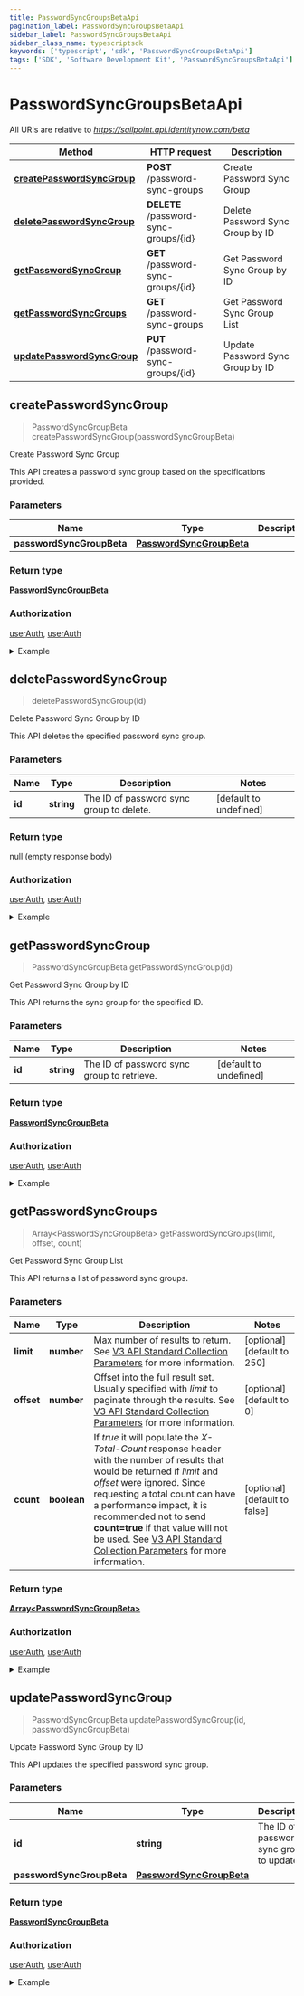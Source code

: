 ```yaml
---
title: PasswordSyncGroupsBetaApi
pagination_label: PasswordSyncGroupsBetaApi
sidebar_label: PasswordSyncGroupsBetaApi
sidebar_class_name: typescriptsdk
keywords: ['typescript', 'sdk', 'PasswordSyncGroupsBetaApi'] 
tags: ['SDK', 'Software Development Kit', 'PasswordSyncGroupsBetaApi']
---
```


# PasswordSyncGroupsBetaApi

All URIs are relative to *https://sailpoint.api.identitynow.com/beta*

Method | HTTP request | Description
------------- | ------------- | -------------
[**createPasswordSyncGroup**](PasswordSyncGroupsBetaApi.md#createPasswordSyncGroup) | **POST** /password-sync-groups | Create Password Sync Group
[**deletePasswordSyncGroup**](PasswordSyncGroupsBetaApi.md#deletePasswordSyncGroup) | **DELETE** /password-sync-groups/{id} | Delete Password Sync Group by ID
[**getPasswordSyncGroup**](PasswordSyncGroupsBetaApi.md#getPasswordSyncGroup) | **GET** /password-sync-groups/{id} | Get Password Sync Group by ID
[**getPasswordSyncGroups**](PasswordSyncGroupsBetaApi.md#getPasswordSyncGroups) | **GET** /password-sync-groups | Get Password Sync Group List
[**updatePasswordSyncGroup**](PasswordSyncGroupsBetaApi.md#updatePasswordSyncGroup) | **PUT** /password-sync-groups/{id} | Update Password Sync Group by ID



## createPasswordSyncGroup

> PasswordSyncGroupBeta createPasswordSyncGroup(passwordSyncGroupBeta)

Create Password Sync Group

This API creates a password sync group based on the specifications provided.

### Parameters


Name | Type | Description  | Notes
------------- | ------------- | ------------- | -------------
 **passwordSyncGroupBeta** | [**PasswordSyncGroupBeta**](../Models/PasswordSyncGroupBeta.md)|  | 

### Return type

[**PasswordSyncGroupBeta**](../Models/PasswordSyncGroupBeta.md)

### Authorization

[userAuth](https://developer.sailpoint.com/docs/api/v3/identity-security-cloud-v-3-api#authentication), [userAuth](https://developer.sailpoint.com/docs/api/v3/identity-security-cloud-v-3-api#authentication)

<details>
<summary>Example</summary>

```javascript
import { Configuration, PasswordSyncGroupsBetaApi, PasswordSyncGroupBeta } from "sailpoint-api-client";
const apiConfig = new Configuration();
const passwordSyncGroupsBetaApi = new PasswordSyncGroupsBetaApi(apiConfig);
const passwordSyncGroupBeta : PasswordSyncGroupBeta = {name=Password Sync Group 2, passwordPolicyId=2c91808d744ba0ce01746f93b6204501, sourceIds=[2c918084660f45d6016617daa9210584, 2c918084660f45d6016617daa9210500]}; // 
const val = await passwordSyncGroupsBetaApi.createPasswordSyncGroup(passwordSyncGroupBeta);
console.log('API called successfully. Returned data: ' + val.data);
```
</details>


## deletePasswordSyncGroup

> deletePasswordSyncGroup(id)

Delete Password Sync Group by ID

This API deletes the specified password sync group.

### Parameters


Name | Type | Description  | Notes
------------- | ------------- | ------------- | -------------
 **id** | **string**| The ID of password sync group to delete. | [default to undefined]

### Return type

null (empty response body)

### Authorization

[userAuth](https://developer.sailpoint.com/docs/api/v3/identity-security-cloud-v-3-api#authentication), [userAuth](https://developer.sailpoint.com/docs/api/v3/identity-security-cloud-v-3-api#authentication)

<details>
<summary>Example</summary>

```javascript
import { Configuration, PasswordSyncGroupsBetaApi } from "sailpoint-api-client";
const apiConfig = new Configuration();
const passwordSyncGroupsBetaApi = new PasswordSyncGroupsBetaApi(apiConfig);
const id : string = "6881f631-3bd5-4213-9c75-8e05cc3e35dd"; // The ID of password sync group to delete.
const val = await passwordSyncGroupsBetaApi.deletePasswordSyncGroup(id);
console.log('API called successfully.');
```
</details>


## getPasswordSyncGroup

> PasswordSyncGroupBeta getPasswordSyncGroup(id)

Get Password Sync Group by ID

This API returns the sync group for the specified ID.

### Parameters


Name | Type | Description  | Notes
------------- | ------------- | ------------- | -------------
 **id** | **string**| The ID of password sync group to retrieve. | [default to undefined]

### Return type

[**PasswordSyncGroupBeta**](../Models/PasswordSyncGroupBeta.md)

### Authorization

[userAuth](https://developer.sailpoint.com/docs/api/v3/identity-security-cloud-v-3-api#authentication), [userAuth](https://developer.sailpoint.com/docs/api/v3/identity-security-cloud-v-3-api#authentication)

<details>
<summary>Example</summary>

```javascript
import { Configuration, PasswordSyncGroupsBetaApi } from "sailpoint-api-client";
const apiConfig = new Configuration();
const passwordSyncGroupsBetaApi = new PasswordSyncGroupsBetaApi(apiConfig);
const id : string = "6881f631-3bd5-4213-9c75-8e05cc3e35dd"; // The ID of password sync group to retrieve.
const val = await passwordSyncGroupsBetaApi.getPasswordSyncGroup(id);
console.log('API called successfully. Returned data: ' + val.data);
```
</details>


## getPasswordSyncGroups

> Array&lt;PasswordSyncGroupBeta&gt; getPasswordSyncGroups(limit, offset, count)

Get Password Sync Group List

This API returns a list of password sync groups.

### Parameters


Name | Type | Description  | Notes
------------- | ------------- | ------------- | -------------
 **limit** | **number**| Max number of results to return. See [V3 API Standard Collection Parameters](https://developer.sailpoint.com/idn/api/standard-collection-parameters) for more information. | [optional] [default to 250]
 **offset** | **number**| Offset into the full result set. Usually specified with *limit* to paginate through the results. See [V3 API Standard Collection Parameters](https://developer.sailpoint.com/idn/api/standard-collection-parameters) for more information. | [optional] [default to 0]
 **count** | **boolean**| If *true* it will populate the *X-Total-Count* response header with the number of results that would be returned if *limit* and *offset* were ignored.  Since requesting a total count can have a performance impact, it is recommended not to send **count&#x3D;true** if that value will not be used.  See [V3 API Standard Collection Parameters](https://developer.sailpoint.com/idn/api/standard-collection-parameters) for more information. | [optional] [default to false]

### Return type

[**Array&lt;PasswordSyncGroupBeta&gt;**](../Models/PasswordSyncGroupBeta.md)

### Authorization

[userAuth](https://developer.sailpoint.com/docs/api/v3/identity-security-cloud-v-3-api#authentication), [userAuth](https://developer.sailpoint.com/docs/api/v3/identity-security-cloud-v-3-api#authentication)

<details>
<summary>Example</summary>

```javascript
import { Configuration, PasswordSyncGroupsBetaApi } from "sailpoint-api-client";
const apiConfig = new Configuration();
const passwordSyncGroupsBetaApi = new PasswordSyncGroupsBetaApi(apiConfig);
const limit = 250, // number | Max number of results to return. See [V3 API Standard Collection Parameters](https://developer.sailpoint.com/idn/api/standard-collection-parameters) for more information.
  offset = 0, // number | Offset into the full result set. Usually specified with *limit* to paginate through the results. See [V3 API Standard Collection Parameters](https://developer.sailpoint.com/idn/api/standard-collection-parameters) for more information.
  count = true; // boolean | If *true* it will populate the *X-Total-Count* response header with the number of results that would be returned if *limit* and *offset* were ignored.  Since requesting a total count can have a performance impact, it is recommended not to send **count=true** if that value will not be used.  See [V3 API Standard Collection Parameters](https://developer.sailpoint.com/idn/api/standard-collection-parameters) for more information.
const val = await passwordSyncGroupsBetaApi.getPasswordSyncGroups(limit, offset, count);
console.log('API called successfully. Returned data: ' + val.data);
```
</details>


## updatePasswordSyncGroup

> PasswordSyncGroupBeta updatePasswordSyncGroup(id, passwordSyncGroupBeta)

Update Password Sync Group by ID

This API updates the specified password sync group.

### Parameters


Name | Type | Description  | Notes
------------- | ------------- | ------------- | -------------
 **id** | **string**| The ID of password sync group to update. | [default to undefined]
 **passwordSyncGroupBeta** | [**PasswordSyncGroupBeta**](../Models/PasswordSyncGroupBeta.md)|  | 

### Return type

[**PasswordSyncGroupBeta**](../Models/PasswordSyncGroupBeta.md)

### Authorization

[userAuth](https://developer.sailpoint.com/docs/api/v3/identity-security-cloud-v-3-api#authentication), [userAuth](https://developer.sailpoint.com/docs/api/v3/identity-security-cloud-v-3-api#authentication)

<details>
<summary>Example</summary>

```javascript
import { Configuration, PasswordSyncGroupsBetaApi, PasswordSyncGroupBeta } from "sailpoint-api-client";
const apiConfig = new Configuration();
const passwordSyncGroupsBetaApi = new PasswordSyncGroupsBetaApi(apiConfig);
const id : string = "6881f631-3bd5-4213-9c75-8e05cc3e35dd"; // The ID of password sync group to update.
const passwordSyncGroupBeta : PasswordSyncGroupBeta = {id=6881f631-3bd5-4213-9c75-8e05cc3e35dd, name=Password Sync Group 2, passwordPolicyId=2c91808d744ba0ce01746f93b6204501, sourceIds=[2c918084660f45d6016617daa9210584, 2c918084660f45d6016617daa9210500]}; // 
const val = await passwordSyncGroupsBetaApi.updatePasswordSyncGroup(id, passwordSyncGroupBeta);
console.log('API called successfully. Returned data: ' + val.data);
```
</details>

